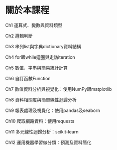 # 關於本課程

Ch1  運算式、變數與資料類型

Ch2  邏輯判斷

Ch3  串列list與字典dictionary資料結構

Ch4  for跟while迴圈與走訪iteration

Ch5  數值、字串與簡易統計計算

Ch6  自訂函數Function

Ch7  數值資料分析與視覺化：使用NumPy跟matplotlib

Ch8  資料相關度與簡單線性迴歸分析

Ch9  報表處理及視覺化：使用pandas及seaborn

Ch10  爬取網路資料：使用requests

Ch11  多元線性迴歸分析：scikit-learn

Ch12  運用機器學習做分類：預測及資料簡化
